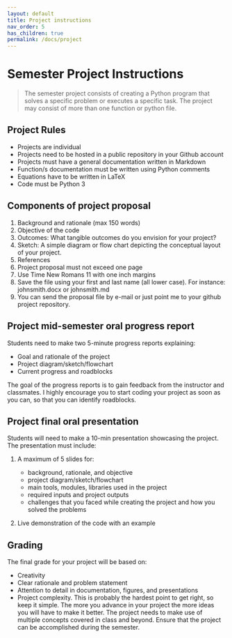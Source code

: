 ```yaml
---
layout: default
title: Project instructions
nav_order: 5
has_children: true
permalink: /docs/project
---
```


# Semester Project Instructions
>The semester project consists of creating a Python program that solves a specific problem or executes a specific task. The project may consist of more than one function or python file.

## Project Rules
* Projects are individual
* Projects need to be hosted in a public repository in your Github account
* Projects must have a general documentation written in Markdown
* Function/s documentation must be written using Python comments
* Equations have to be written in LaTeX
* Code must be Python 3

## Components of project proposal
1. Background and rationale (max 150 words)
2. Objective of the code
3. Outcomes: What tangible outcomes do you envision for your project?
3. Sketch: A simple diagram or flow chart depicting the conceptual layout of your project.
4. References
5. Project proposal must not exceed one page
6. Use Time New Romans 11 with one inch margins
7. Save the file using your first and last name (all lower case). For instance: johnsmith.docx or johnsmith.md
8. You can send the proposal file by e-mail or just point me to your github project repository.

## Project mid-semester oral progress report

Students need to make two 5-minute progress reports explaining:

* Goal and rationale of the project
* Project diagram/sketch/flowchart
* Current progress and roadblocks

The goal of the progress reports is to gain feedback from the instructor and classmates.
I highly encourage you to start coding your project as soon as you can, so that you can identify roadblocks.


## Project final oral presentation

Students will need to make a 10-min presentation showcasing the project. 
The presentation must include:

1. A maximum of 5 slides for:
    * background, rationale, and objective
    * project diagram/sketch/flowchart
    * main tools, modules, libraries used in the project
    * required inputs and project outputs
    * challenges that you faced while creating the project and how you solved the problems
    
2. Live demonstration of the code with an example 

## Grading

The final grade for your project will be based on:

* Creativity
* Clear rationale and problem statement
* Attention to detail in documentation, figures, and presentations
* Project complexity. This is probably the hardest point to get right, so keep it simple. The more you advance in your project the more ideas you will have to make it better. The project needs to make use of multiple concepts covered in class and beyond. Ensure that the project can be accomplished during the semester.
